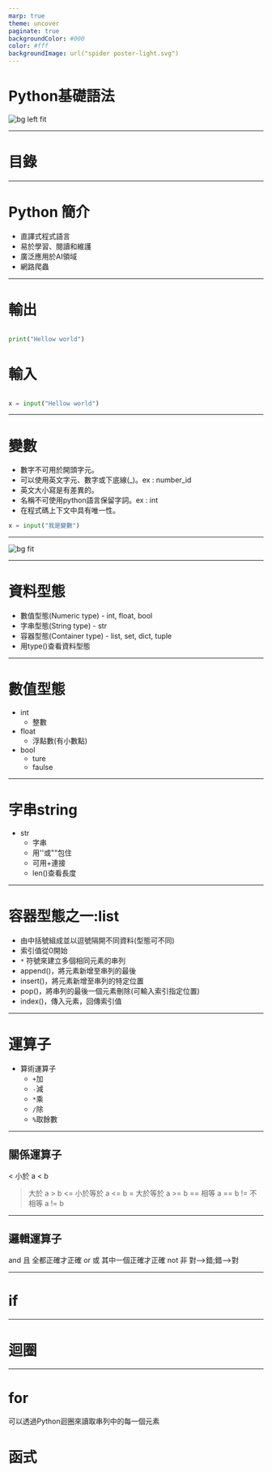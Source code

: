 ```yaml
---
marp: true
theme: uncover
paginate: true
backgroundColor: #000
color: #fff
backgroundImage: url("spider poster-light.svg")
---
```

<style>
  :root{
      --color-background-code: #222222;
    }
marp-pre{
    background: #222222!important;
     border-radius: 13px;
      max-width:80%;
}
code{
    border-radius: 7px;
    background-color: #2222222;
}
div#\:\$p>svg>foreignObject>section :is(pre,marp-pre){

    --preserve-aspect-ratio:none!important;
}
</style>

# Python基礎語法
![bg left fit](https://images.ctfassets.net/mrop88jh71hl/55rrbZfwMaURHZKAUc5oOW/9e5fe805eb03135b82e962e92169ce6d/python-programming-language.png?w=1366&h=1366&q=100&fm=webp)

---
# 目錄

---
# Python 簡介
* 直譯式程式語言
* 易於學習、閱讀和維護
* 廣泛應用於AI領域
* 網路爬蟲

---

# 輸出
```python

print("Hellow world")

```
# 輸入
```python

x = input("Hellow world")

```

---
# 變數
* 數字不可用於開頭字元。
* 可以使用英文字元、數字或下底線(_)。ex : number_id
* 英文大小寫是有差異的。
* 名稱不可使用python語言保留字詞。ex : int
* 在程式碼上下文中具有唯一性。
```python
x = input("我是變數")
```
---
![bg fit](https://2.bp.blogspot.com/-_3mSYmviumc/WqZDKygsbkI/AAAAAAAAC_c/yuBBl5oxiAsyOaODImUXgTkGF5KRqAokACLcBGAs/s1600/python%2B.jpg)

---
# 資料型態
* 數值型態(Numeric type) - int, float, bool
* 字串型態(String type) - str
* 容器型態(Container type) - list, set, dict, tuple
* 用type()查看資料型態
---
# 數值型態
* int 
  * 整數
* float
  * 浮點數(有小數點)
* bool
  * ture
  * faulse
---
# 字串string
* str
  * 字串
  * 用''或""包住
  * 可用+連接
  * len()查看長度
---
# 容器型態之一:list
*  由中括號組成並以逗號隔開不同資料(型態可不同)
*  索引值從0開始
*  `*` 符號來建立多個相同元素的串列
*  append()，將元素新增至串列的最後
*  insert()，將元素新增至串列的特定位置
*  pop()，將串列的最後一個元素刪除(可輸入索引指定位置)
*  index()，傳入元素，回傳索引值

---
# 運算子
* 算術運算子
  * `+`加
  * `-`減
  * `*`乘
  * `/`除
  * `%`取餘數
---
## 關係運算子
<	小於	a < b
>	大於	a > b
<=	小於等於	a <= b
>=	大於等於	a >= b
==	相等	a == b
!=	不相等	a != b
---
## 邏輯運算子
and 且 全都正確才正確
or 或 其中一個正確才正確
not 非 對-->錯;錯-->對

---
# if
---
# 迴圈


---
# for 
可以透過Python迴圈來讀取串列中的每一個元素
# 函式